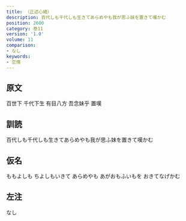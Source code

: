 ```yaml
---
title: （正述心緒）
description: 百代しも千代しも生きてあらめやも我が思ふ妹を置きて嘆かむ
position: 2600
category: 巻11
version: '1.0'
volume: 11
comparison:
- なし
keywords:
- 恋情
---
```


## 原文

百世下 千代下生 有目八方 吾念妹乎 置嘆

## 訓読

百代しも千代しも生きてあらめやも我が思ふ妹を置きて嘆かむ

## 仮名

ももよしも ちよしもいきて あらめやも あがおもふいもを おきてなげかむ

## 左注

なし
